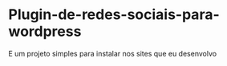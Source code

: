 # Plugin-de-redes-sociais-para-wordpress
E um projeto simples para instalar nos sites que eu desenvolvo
